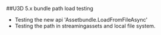 ##U3D 5.x bundle path load testing
- Testing the new api 'Assetbundle.LoadFromFileAsync' 
- Testing the path in streamingassets and local file system.
